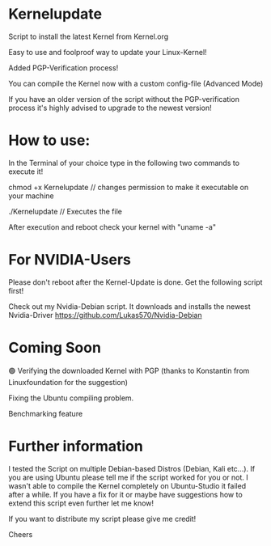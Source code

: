 # Kernelupdate
Script to install the latest Kernel from Kernel.org 

Easy to use and foolproof way to update your Linux-Kernel!

Added PGP-Verification process!

You can compile the Kernel now with a custom config-file (Advanced Mode)

If you have an older version of the script without the PGP-verification process it's highly advised to upgrade to the newest version!

# How to use:

In the Terminal of your choice type in the following two commands to execute it!

chmod +x Kernelupdate // changes permission to make it executable on your machine

./Kernelupdate  // Executes the file

After execution and reboot check your kernel with "uname -a"

# For NVIDIA-Users
Please don't reboot after the Kernel-Update is done. Get the following script first!

Check out my Nvidia-Debian script. It downloads and installs the newest Nvidia-Driver https://github.com/Lukas570/Nvidia-Debian

# Coming Soon

🟢 Verifying the downloaded Kernel with PGP (thanks to Konstantin from Linuxfoundation for the suggestion)

Fixing the Ubuntu compiling problem.



Benchmarking feature

# Further information 

I tested the Script on multiple Debian-based Distros (Debian, Kali etc...).
If you are using Ubuntu please tell me if the script worked for you or not. I wasn't able to compile the Kernel completely on Ubuntu-Studio it failed after a while.
If you have a fix for it or maybe have suggestions how to extend this script even further let me know!

If you want to distribute my script please give me credit!

Cheers
